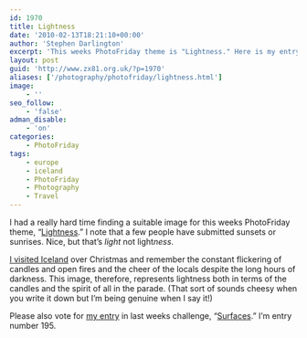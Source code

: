 ```yaml
---
id: 1970
title: Lightness
date: '2010-02-13T18:21:10+00:00'
author: 'Stephen Darlington'
excerpt: 'This weeks PhotoFriday theme is "Lightness." Here is my entry.'
layout: post
guid: 'http://www.zx81.org.uk/?p=1970'
aliases: ['/photography/photofriday/lightness.html']
image:
    - ''
seo_follow:
    - 'false'
adman_disable:
    - 'on'
categories:
    - PhotoFriday
tags:
    - europe
    - iceland
    - PhotoFriday
    - Photography
    - Travel
---
```


I had a really hard time finding a suitable image for this weeks PhotoFriday theme, “[Lightness](http://www.photofriday.com/archives/challenge/000955.php).” I note that a few people have submitted sunsets or sunrises. Nice, but that’s *light* not light*ness*.

[I visited Iceland](/travel/iceland.html) over Christmas and remember the constant flickering of candles and open fires and the cheer of the locals despite the long hours of darkness. This image, therefore, represents lightness both in terms of the candles and the spirit of all in the parade. (That sort of sounds cheesy when you write it down but I’m being genuine when I say it!)

Please also vote for [my entry](/photography/photofriday/surfaces.html) in last weeks challenge, “[Surfaces](http://www.photofriday.com/linkviewer.php?id=953).” I’m entry number 195.